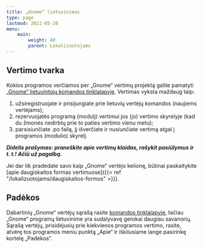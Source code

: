 ```yaml
---
title: „Gnome“ lietuvinimas
type: page
lastmod: 2021-05-20
menu:
    main:
        weight: 40
        parent: Lokalizuotojams
---
```


Vertimo tvarka
--------------

Kokios programos verčiamos per „Gnome“ vertimų projektą galite
pamatyti [„Gnome“ lietuvintojų komandos tinklalapyje](https://l10n.gnome.org/languages/lt). Vertimas vyksta maždaug
taip:

1. užsiregistruojate ir prisijungiate prie lietuvių vertėjų komandos (naujiems vertėjams);
2. rezervuojatės programą (modulį) vertimui jos (jo) vertimo skyrelyje (kad du žmonės nedirbtų prie to paties vertimo
   vienu metu);
3. parsisiunčiate .po failą, jį išverčiate ir nusiunčiate vertimą atgal į programos (modulio) skyrelį.

_**Didelis prašymas: praneškite apie vertimų klaidas, rašykit pasiūlymus ir t. t.! Ačiū už pagalbą.**_

Jei dar tik pradedate savo kaip „Gnome“ vertėjo kelionę, būtinai paskaitykite [apie daugiskaitos formas vertimuose]({{<
ref "/lokalizuotojams/daugiskaitos-formos" >}}).

Padėkos
-------

Dabartinių „Gnome“ vertėjų sąrašą rasite [komandos tinklalapyje](https://l10n.gnome.org/languages/lt/), tačiau „Gnome“
programų lietuvinime yra sudalyvavę gerokai daugiau savanorių. Sąrašą vertėjų, prisidėjusių prie kiekvienos programos
vertimo, rasite, atvėrę tos programos meniu punktą „Apie“ ir iškilusiame lange pasirinkę kortelę „Padėkos“.
